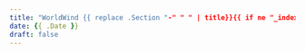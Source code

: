 ```yaml
---
title: "WorldWind {{ replace .Section "-" " " | title}}{{ if ne "_index" .TranslationBaseName }} - {{ replace .TranslationBaseName "-" " " | title }}{{ end }}"
date: {{ .Date }}
draft: false
---
```

